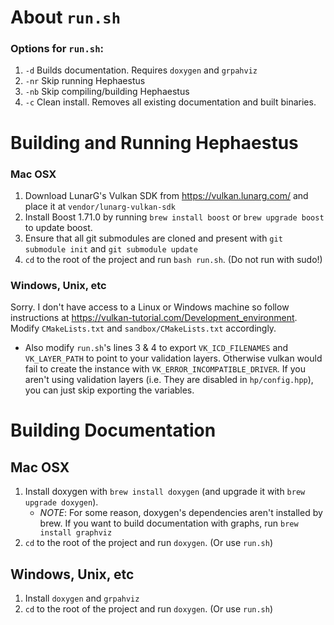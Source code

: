 # About  `run.sh`
### Options for `run.sh`:
1. `-d` Builds documentation. Requires `doxygen` and `grpahviz`
2. `-nr` Skip running Hephaestus
2. `-nb` Skip compiling/building Hephaestus
3. `-c` Clean install. Removes all existing documentation and built binaries.

# Building and Running Hephaestus

### Mac OSX
1. Download LunarG's Vulkan SDK from https://vulkan.lunarg.com/ and place it at `vendor/lunarg-vulkan-sdk`
2. Install Boost 1.71.0 by running `brew install boost` or `brew upgrade boost` to update boost.
3. Ensure that all git submodules are cloned and present with `git submodule init` and `git submodule update`
4. `cd` to the root of the project and run `bash run.sh`. (Do not run with sudo!)

### Windows, Unix, etc
Sorry. I don't have access to a Linux or Windows machine so follow instructions at https://vulkan-tutorial.com/Development_environment.
Modify `CMakeLists.txt` and `sandbox/CMakeLists.txt` accordingly.
- Also modify `run.sh`'s lines 3 & 4 to export `VK_ICD_FILENAMES` and `VK_LAYER_PATH` to point to your validation layers. Otherwise
  vulkan would fail to create the instance with `VK_ERROR_INCOMPATIBLE_DRIVER`. If you aren't using validation layers
  (i.e. They are disabled in `hp/config.hpp`), you can just skip exporting the variables.

# Building Documentation

## Mac OSX
1. Install doxygen with `brew install doxygen` (and upgrade it with `brew upgrade doxygen`).
    - *NOTE*: For some reason, doxygen's dependencies aren't installed by brew.
              If you want to build documentation with graphs, run `brew install graphviz`
2. `cd` to the root of the project and run `doxygen`. (Or use `run.sh`)

## Windows, Unix, etc
1. Install `doxygen` and `grpahviz`
2. `cd` to the root of the project and run `doxygen`. (Or use `run.sh`)